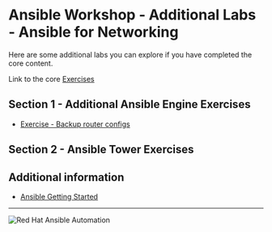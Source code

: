# Ansible Workshop - Additional Labs - Ansible for Networking

Here are some additional labs you can explore if you have completed the core content. 

Link to the core [Exercises](https://ansible.github.io/workshops/exercises/ansible_network/)

## Section 1 - Additional Ansible Engine Exercises

 - [Exercise - Backup router configs](backup)

## Section 2 - Ansible Tower Exercises

## Additional information

 - [Ansible Getting Started](http://docs.ansible.com/ansible/latest/intro_getting_started.html)

---
![Red Hat Ansible Automation](../../images/rh-ansible-automation.png)
